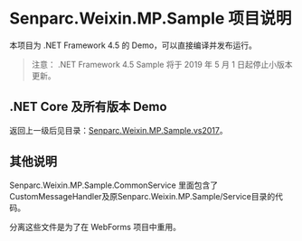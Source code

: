 # Senparc.Weixin.MP.Sample 项目说明

本项目为 .NET Framework 4.5 的 Demo，可以直接编译并发布运行。

> 注意： .NET Framework 4.5 Sample 将于 2019 年 5 月 1 日起停止小版本更新。

## .NET Core 及所有版本 Demo

返回上一级后见目录：[Senparc.Weixin.MP.Sample.vs2017](../Senparc.Weixin.MP.Sample.vs2017)。


## 其他说明

Senparc.Weixin.MP.Sample.CommonService 里面包含了CustomMessageHandler及原Senparc.Weixin.MP.Sample/Service目录的代码。

分离这些文件是为了在 WebForms 项目中重用。
